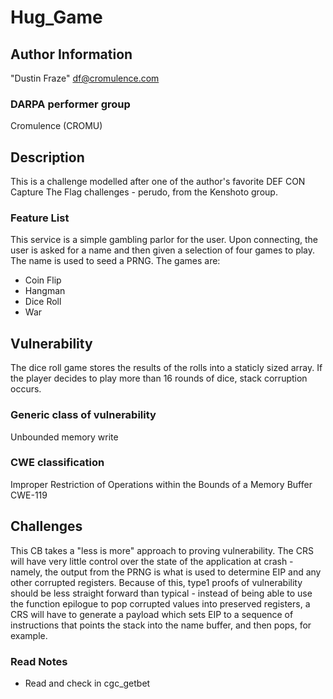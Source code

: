 # Hug_Game

## Author Information

"Dustin Fraze" <df@cromulence.com>

### DARPA performer group
Cromulence (CROMU)

## Description

This is a challenge modelled after one of the author's favorite DEF CON Capture The Flag challenges - perudo, from the Kenshoto group.

### Feature List

This service is a simple gambling parlor for the user. Upon connecting, the user is asked for a name and then given a selection of four games to play. The name is used to seed a PRNG. The games are:

* Coin Flip
* Hangman
* Dice Roll
* War

## Vulnerability

The dice roll game stores the results of the rolls into a staticly sized array. If the player decides to play more than 16 rounds of dice, stack corruption occurs.

### Generic class of vulnerability
Unbounded memory write

### CWE classification
Improper Restriction of Operations within the Bounds of a Memory Buffer
CWE-119

## Challenges

This CB takes a "less is more" approach to proving vulnerability. The CRS will have very little control over the state of the application at crash - namely, the output from the PRNG is what is used to determine EIP and any other corrupted registers. Because of this, type1 proofs of vulnerability should be less straight forward than typical - instead of being able to use the function epilogue to pop corrupted values into preserved registers, a CRS will have to generate a payload which sets EIP to a sequence of instructions that points the stack into the name buffer, and then pops, for example.

### Read Notes

* Read and check in cgc_getbet